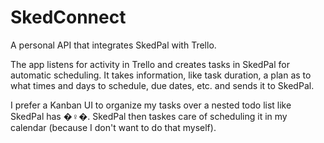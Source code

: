 
# SkedConnect

A personal API that integrates SkedPal with Trello.

The app listens for activity in Trello and creates tasks in SkedPal for automatic scheduling. It takes information, like task duration, a plan as to what times and days to schedule, due dates, etc. and sends it to SkedPal.

I prefer a Kanban UI to organize my tasks over a nested todo list like SkedPal has ️�‍♀️�. SkedPal then taskes care of scheduling it in my calendar (because I don't want to do that myself).

